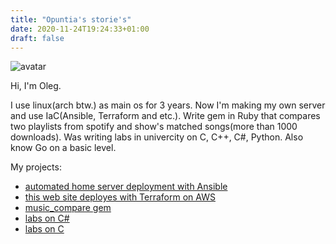 ```yaml
---
title: "Opuntia's storie's"
date: 2020-11-24T19:24:33+01:00
draft: false
---
```


![avatar](/cover.png)

Hi, I'm Oleg.

I use linux(arch btw.) as main os for 3 years. Now I'm making my own server and use IaC(Ansible, Terraform and etc.). 
Write gem in Ruby that compares two playlists from spotify and show's matched songs(more than 1000 downloads).
Was writing labs in univercity on C, C++, C#, Python.
Also know Go on a basic level.

My projects:
- [automated home server deployment with Ansible](https://github.com/Robot-Oleg/nvidia_jetson_home_server)
- [this web site deployes with Terraform on AWS](https://www.opuntia.site/)
- [music_compare gem](https://github.com/Robot-Oleg/music_compare/)
- [labs on C#](https://gitlab.com/opuntia/csharp)
- [labs on C](https://github.com/PashaKlybik/prog-053504/tree/main/Robot-Oleg)